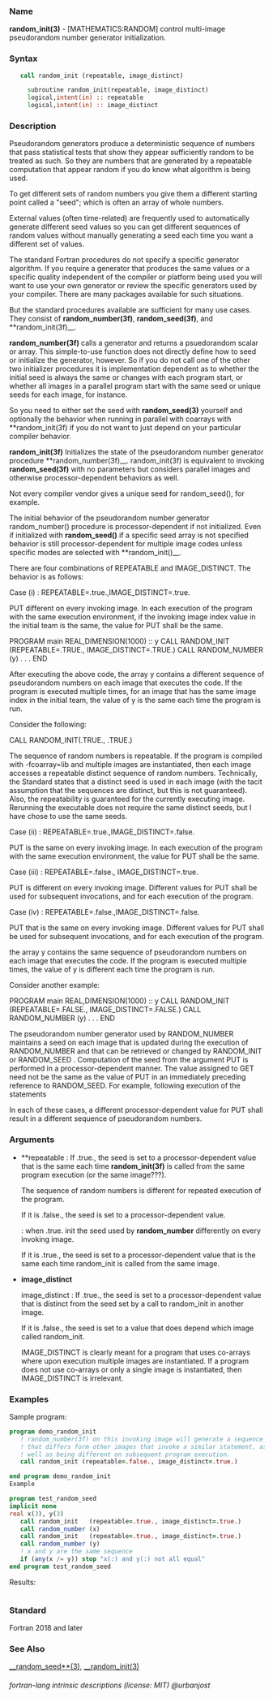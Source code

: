 ### **Name**

**random\_init(3)** - \[MATHEMATICS:RANDOM\] control multi-image
pseudorandom number generator initialization.

### **Syntax**
```fortran
   call random_init (repeatable, image_distinct)

     subroutine random_init(repeatable, image_distinct)
     logical,intent(in) :: repeatable
     logical,intent(in) :: image_distinct
```
### **Description**

Pseudorandom generators produce a deterministic sequence of numbers
that pass statistical tests that show they appear sufficiently random
to be treated as such. So they are numbers that are generated by a
repeatable computation that appear random if you do know what algorithm
is being used.

To get different sets of random numbers you give them a different starting
point called a "seed"; which is often an array of whole numbers.

External values (often time-related) are frequently used to automatically
generate different seed values so you can get different sequences of
random values without manually generating a seed each time you want a
different set of values.

The standard Fortran procedures do not specify a specific generator
algorithm. If you require a generator that produces the same values or a
specific quality independent of the compiler or platform being used you
will want to use your own generator or review the specific generators used
by your compiler.  There are many packages available for such situations.

But the standard procedures available are sufficient for many use
cases. They consist of **random\_number(3f)**, **random\_seed(3f)**,
and **random\_init(3f)__.

**random\_number(3f)** calls a generator and returns a psuedorandom scalar
or array. This simple-to-use function does not directly define how to
seed or initialize the generator, however. So if you do not call one
of the other two initializer procedures it is implementation dependent
as to whether the initial seed is always the same or changes with each
program start, or whether all images in a parallel program start with
the same seed or unique seeds for each image, for instance.

So you need to either set the seed with **random\_seed(3)** yourself
and optionally the behavior when running in parallel with coarrays with
**random\_init(3f) if you do not want to just depend on your particular
compiler behavior.

**random\_init(3f)**
Initializes the state of the pseudorandom number generator procedure
**random\_number(3f)__.  random\_init(3f) is equivalent to invoking
**random\_seed(3f)** with no parameters but considers parallel images and
otherwise processor-dependent behaviors as well.

Not every compiler vendor gives a unique seed for random\_seed(),
for example.

The initial behavior of the pseudorandom number generator random\_number()
procedure is processor-dependent if not initialized. Even if initialized
with **random\_seed()**  if a specific seed array is not specified
behavior is still processor-dependent for multiple image codes unless
specific modes are selected with **random\_init()__.

There are four combinations of REPEATABLE and IMAGE_DISTINCT. The behavior
is as follows:

   Case (i) : REPEATABLE=.true.,IMAGE\_DISTINCT=.true.

   PUT different on every invoking image.  In each execution of the
   program with the same execution environment, if the invoking image
   index value in the initial team is the same, the value for PUT shall
   be the same.

   PROGRAM main
   REAL,DIMENSION(1000) :: y
   CALL RANDOM_INIT (REPEATABLE=.TRUE., IMAGE_DISTINCT=.TRUE.)
   CALL RANDOM_NUMBER (y)
   . . .
   END

   After executing the above code, the array y contains a different sequence
   of pseudorandom numbers on each image that executes the code. If the
   program is executed multiple times, for an image that has the same
   image index in the initial team, the value of y is the same each time
   the program is run.

   Consider the following:

   CALL RANDOM_INIT(.TRUE., .TRUE.)

   The sequence of random numbers is repeatable. If the program is
   compiled with -fcoarray=lib and multiple images are instantiated,
   then each image accesses a repeatable distinct sequence of random
   numbers. Technically, the Standard states that a distinct seed is
   used in each image (with the tacit assumption that the sequences
   are distinct, but this is not guaranteed). Also, the repeatability
   is guaranteed for the currently executing image. Rerunning the
   executable does not require the same distinct seeds, but I have
   chose to use the same seeds.

   Case (ii) :  REPEATABLE=.true.,IMAGE\_DISTINCT=.false.

   PUT is the same on every invoking image.
   In each execution of the program with the same execution
   environment, the value for PUT shall be the same.

   Case (iii) : REPEATABLE=.false., IMAGE\_DISTINCT=.true.

   PUT is different on every invoking image.
   Different values for PUT shall be used for subsequent
   invocations, and for each execution of the program.

   Case (iv) : REPEATABLE=.false.,IMAGE\_DISTINCT=.false.

   PUT that is the same on every invoking image.
   Different values for PUT shall be used for subsequent
   invocations, and for each execution of the program.

   the array y contains the same sequence
   of pseudorandom numbers on each image that executes the code. If the
   program is executed multiple times, the value of y is different each
   time the program is run.

   Consider another example:

   PROGRAM main
   REAL,DIMENSION(1000) :: y
   CALL RANDOM_INIT (REPEATABLE=.FALSE., IMAGE_DISTINCT=.FALSE.)
   CALL RANDOM_NUMBER (y)
   . . .
   END

   The pseudorandom number generator used by RANDOM_NUMBER maintains
   a seed on each image that is updated during the execution of
   RANDOM_NUMBER and that can be retrieved or changed by RANDOM_INIT
   or RANDOM_SEED . Computation of the seed from the argument PUT
   is performed in a processor-dependent manner. The value assigned
   to GET need not be the same as the value of PUT in an immediately
   preceding reference to RANDOM_SEED. For example, following execution
   of the statements

In each of these cases, a different processor-dependent value for PUT
shall result in a different sequence of pseudorandom numbers.

### **Arguments**

  - **repeatable
    : If .true., the seed is set to a processor-dependent value
    that is the same each time **random_init(3f)** is called from the
    same program execution (or the same image???).

    The sequence of random numbers is different for repeated execution
    of the program.

    If it is .false., the seed is set to a processor-dependent value.

    : when .true. init the seed used by **random\_number**
                  differently on every invoking image.

     If it is .true., the seed is set to a processor-dependent
    value that is the same each time random_init is called from the same
    image.

  - **image\_distinct**

    image_distinct
    : If .true., the seed is set to a processor-dependent
    value that is distinct from the seed set by a call to random_init
    in another image.

    If it is .false., the seed is set to a value that does
    depend which image called random_init.

    IMAGE_DISTINCT is clearly meant for a program that uses co-arrays
    where upon execution multiple images are instantiated. If a program
    does not use co-arrays or only a single image is instantiated,
    then IMAGE_DISTINCT is irrelevant.

### **Examples**

Sample program:

```fortran
program demo_random_init
   ! random_number(3f) on this invoking image will generate a sequence
   ! that differs form other images that invoke a similar statement, as
   ! well as being different on subsequent program execution.
   call random_init (repeatable=.false., image_distinct=.true.)

end program demo_random_init
Example

program test_random_seed
implicit none
real x(3), y(3)
   call random_init   (repeatable=.true., image_distinct=.true.)
   call random_number (x)
   call random_init   (repeatable=.true., image_distinct=.true.)
   call random_number (y)
   ! x and y are the same sequence
   if (any(x /= y)) stop "x(:) and y(:) not all equal"
end program test_random_seed
```
  Results:
```text
```
### **Standard**

Fortran 2018 and later

### **See Also**

[__random\_seed**(3)](RANDOM_SEED),
[__random\_init(3)](RANDOM_SEED)

###### fortran-lang intrinsic descriptions (license: MIT) @urbanjost
